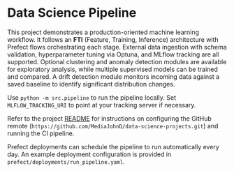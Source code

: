 # Data Science Pipeline

This project demonstrates a production-oriented machine learning workflow. It
follows an **FTI** (Feature, Training, Inference) architecture with Prefect
flows orchestrating each stage. External data ingestion with schema validation,
hyperparameter tuning via Optuna, and MLflow tracking are all supported.
Optional clustering and anomaly detection modules are available for exploratory
analysis, while multiple supervised models can be trained and compared. A
drift detection module monitors incoming data against a saved baseline to
identify significant distribution changes.

Use `python -m src.pipeline` to run the pipeline locally. Set
`MLFLOW_TRACKING_URI` to point at your tracking server if necessary.

Refer to the project [README](../README.md) for instructions on configuring the
GitHub remote (`https://github.com/MediaJohnD/data-science-projects.git`) and
running the CI pipeline.

Prefect deployments can schedule the pipeline to run automatically every day.
An example deployment configuration is provided in
`prefect/deployments/run_pipeline.yaml`.
